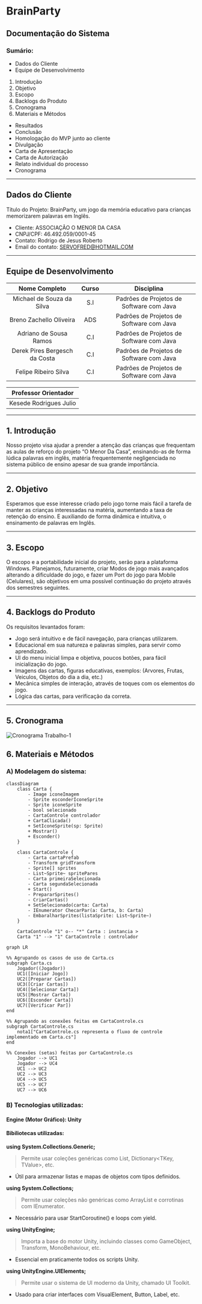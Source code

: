 # **BrainParty**

## Documentação do Sistema

### Sumário:

* Dados do Cliente
* Equipe de Desenvolvimento
1. Introdução
2. Objetivo
3. Escopo
4. Backlogs do Produto
5. Cronograma
6. Materiais e Métodos
- Resultados
- Conclusão
- Homologação do MVP junto ao cliente
- Divulgação
- Carta de Apresentação
- Carta de Autorização
- Relato individual do processo
- Cronograma

---

## Dados do Cliente

Título do Projeto: BrainParty, um jogo da memória educativo para crianças memorizarem palavras em Inglês.

- Cliente: ASSOCIAÇÃO O MENOR DA CASA
- CNPJ/CPF: 46.492.059/0001-45
- Contato: Rodrigo de Jesus Roberto
- Email do contato: SERVOFRED@HOTMAIL.COM

---

## Equipe de Desenvolvimento

| Nome Completo | Curso | Disciplina |
| :-----------: | :---: | :--------: |
| Michael de Souza da Silva | S.I | Padrões de Projetos de Software com Java|
| Breno Zachello Oliveira | ADS | Padrões de Projetos de Software com Java|
| Adriano de Sousa Ramos | C.I | Padrões de Projetos de Software com Java|
| Derek Pires Bergesch da Costa | C.I | Padrões de Projetos de Software com Java|
| Felipe Ribeiro Silva | C.I | Padrões de Projetos de Software com Java|

| Professor Orientador |
| :---: |
| Kesede Rodrigues Julio |

---

## 1. Introdução

Nosso projeto visa ajudar a prender a atenção das crianças que frequentam as aulas de reforço do projeto “O Menor Da Casa”, ensinando-as de forma lúdica palavras em inglês, matéria frequentemente negligenciada no sistema público de ensino apesar de sua grande importância.

---

## 2. Objetivo

Esperamos que esse interesse criado pelo jogo torne mais fácil a tarefa de manter as crianças interessadas na matéria, aumentando a taxa de retenção do ensino. E auxiliando de forma dinâmica e intuitiva, o ensinamento de palavras em Inglês.

---

## 3. Escopo

O escopo e a portabilidade inicial do projeto, serão para a plataforma Windows. Planejamos, futuramente, criar Modos de jogo mais avançados alterando a dificuldade do jogo, e fazer um Port do jogo para Mobile (Celulares), são objetivos em uma possível continuação do projeto através dos semestres seguintes.

---

## 4. Backlogs do Produto

Os requisitos levantados foram:

* Jogo será intuitivo e de fácil navegação, para crianças utilizarem.
* Educacional em sua natureza e palavras simples, para servir como aprendizado.
* UI do menu inicial limpa e objetiva, poucos botões, para fácil inicialização do jogo.
* Imagens das cartas, figuras educativas, exemplos: (Arvores, Frutas, Veiculos, Objetos do dia a dia, etc.)
* Mecânica simples de interação, através de toques com os elementos do jogo.
* Lógica das cartas, para verificação da correta.

---

## 5. Cronograma

![Cronograma Trabalho-1](https://github.com/user-attachments/assets/60cc055a-0fb0-4f85-887e-0971f2a47821)


## 6. Materiais e Métodos

### A) Modelagem do sistema:
```mermaid
classDiagram
    class Carta {
        - Image iconeImagem
        - Sprite esconderIconeSprite
        - Sprite iconeSprite
        - bool selecionado
        - CartaControle controlador
        + CartaClicada()
        + SetIconeSprite(sp: Sprite)
        + Mostrar()
        + Esconder()
    }

    class CartaControle {
        - Carta cartaPrefab
        - Transform gridTransform
        - Sprite[] sprites
        - List~Sprite~ spritePares
        - Carta primeiraSelecionada
        - Carta segundaSelecionada
        + Start()
        - PrepararSprites()
        - CriarCartas()
        + SetSelecionado(carta: Carta)
        - IEnumerator ChecarPar(a: Carta, b: Carta)
        - EmbaralharSprites(listaSprite: List~Sprite~)
    }

    CartaControle "1" o-- "*" Carta : instancia >
    Carta "1" --> "1" CartaControle : controlador
```

```mermaid
graph LR

%% Agrupando os casos de uso de Carta.cs
subgraph Carta.cs
    Jogador((Jogador))
    UC1([Iniciar Jogo])
    UC2([Preparar Cartas])
    UC3([Criar Cartas])
    UC4([Selecionar Carta])
    UC5([Mostrar Carta])
    UC6([Esconder Carta])
    UC7([Verificar Par])
end

%% Agrupando as conexões feitas em CartaControle.cs
subgraph CartaControle.cs
    nota1["CartaControle.cs representa o fluxo de controle implementado em Carta.cs"]
end

%% Conexões (setas) feitas por CartaControle.cs
    Jogador --> UC1
    Jogador --> UC4
    UC1 --> UC2
    UC2 --> UC3
    UC4 --> UC5
    UC5 --> UC7
    UC7 --> UC6
```

### B) Tecnologias utilizadas:

#### Engine (Motor Gráfico): **Unity**

#### Bibiliotecas utilizadas:

**using System.Collections.Generic;**
> Permite usar coleções genéricas como List<T>, Dictionary<TKey, TValue>, etc.
- Útil para armazenar listas e mapas de objetos com tipos definidos.

**using System.Collections;**
> Permite usar coleções não genéricas como ArrayList e corrotinas com IEnumerator.
- Necessário para usar StartCoroutine() e loops com yield.

**using UnityEngine;**
> Importa a base do motor Unity, incluindo classes como GameObject, Transform, MonoBehaviour, etc.
- Essencial em praticamente todos os scripts Unity.

**using UnityEngine.UIElements;**
> Permite usar o sistema de UI moderno da Unity, chamado UI Toolkit.
- Usado para criar interfaces com VisualElement, Button, Label, etc.
























 

